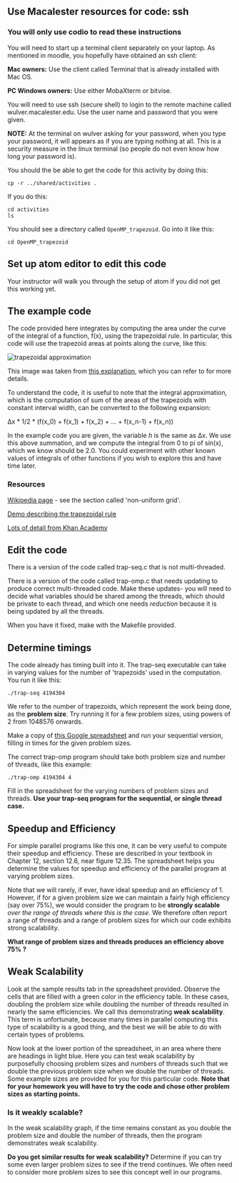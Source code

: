 ## Use Macalester resources for code: ssh

### You will only use codio to read these instructions

You will need to start up a terminal client separately on your laptop. As mentioned in moodle, you hopefully have obtained an ssh client:

**Mac owners:** Use the client called Terminal that is already installed with Mac OS.

**PC Windows owners:** Use either MobaXterm or bitvise.

You will need to use ssh (secure shell) to login to the remote machine called wulver.macalester.edu. Use the user name and password that you were given.

**NOTE:** At the terminal on wulver asking for your password, when you type your password, it will appears as if you are typing nothing at all. This is a security measure in the linux terminal (so people do not even know how long your password is).

You should the be able to get the code for this activity by doing this:

    cp -r ../shared/activities .
  
If you do this:

    cd activities
    ls

You should see a directory called `OpenMP_trapezoid`. Go into it like this:

    cd OpenMP_trapezoid
  
## Set up atom editor to edit this code

Your instructor will walk you through the setup of atom if you did not get this working yet.

## The example code

The code provided here integrates by computing the area under the curve of the integral of a function, f(x), using the trapezoidal rule. In particular, this code will use the trapezoid areas at points along the curve, like this:

![trapezoidal approximation](.guides/img/trapezoidal-rule-multiple-bins.png)

This image was taken from [this explanation](https://chemicalstatistician.wordpress.com/2013/12/14/conceptual-foundations-and-illustrative-examples-of-trapezoidal-integration-in-r/), which you can refer to for more details.

To understand the code, it is useful to note that the integral approximation, which is the computation of sum of the areas of the trapezoids with constant interval width, can be converted to the following expansion:

 ∆x * 1/2 * (f(x_0) + f(x_1) + f(x_2) + ... + f(x_n-1) + f(x_n))

In the example code you are given, the variable *h* is the same as ∆x. We use this above summation, and we compute the integral from 0 to pi of sin(x), which we know should be 2.0. You could experiment with other known values of integrals of other functions if you wish to explore this and have time later.


### Resources

[Wikipedia page](https://en.wikipedia.org/wiki/Trapezoidal_rule) - see the section called 'non-uniform grid'.

[Demo describing the trapezoidal rule](http://www.math.umd.edu/~jmr/141/SimpsonDemo.html)

[Lots of detail from Khan Academy](https://www.khanacademy.org/math/calculus-home/integration-calc/trapezoidal-rule-calc/v/rectangular-and-trapezoidal-riemann-approximations)

## Edit the code

There is a version of the code called trap-seq.c that is not multi-threaded.

There is a version of the code called trap-omp.c that needs updating to produce correct multi-threaded code. Make these updates- you will need to decide what variables should be shared among the threads, which should be private to each thread, and which one needs *reduction* because it is being updated by all the threads.

When you have it fixed, make with the Makefile provided.

## Determine timings

The code already has timing built into it. The trap-seq executable can take in varying values for the number of 'trapezoids' used in the computation. You run it like this:

    ./trap-seq 4194304
    
We refer to the number of trapezoids, which represent the work being done, as the **problem size**. Try running it for a few problem sizes, using powers of 2 from 1048576 onwards.

Make a copy of [this Google spreadsheet](https://docs.google.com/spreadsheets/d/1jvxHm-51JFkJbOyydmlxWDEbYBRlpi9obIbJiJrv29w/edit?usp=sharing) and run your sequential version, filling in times for the given problem sizes.


The correct trap-omp program should take both problem size and number of threads, like this example:

    ./trap-omp 4194304 4

Fill in the spreadsheet for the varying numbers of problem sizes and threads. **Use your trap-seq program for the sequential, or single thread case.**

## Speedup and Efficiency

For simple parallel programs like this one, it can be very useful to compute their speedup and efficiency. These are described in your textbook in Chapter 12, section 12.6, near figure 12.35. The spreadsheet helps you determine the values for speedup and efficiency of the parallel program at varying problem sizes.

Note that we will rarely, if ever, have ideal speedup and an efficiency of 1. However, if for a given problem size we can maintain a fairly high efficiency (say over 75%), we would consider the program to be **strongly scalable** *over the range of threads where this is the case*.  We therefore often report a range of threads and a range of problem sizes for which our code exhibits strong scalability. 

**What range of problem sizes and threads produces an efficiency above 75% ?**

## Weak Scalability

Look at the sample results tab in the spreadsheet provided. Observe the cells that are filled with a green color in the efficiency table. In these cases, doubling the problem size while doubling the number of threads resulted in nearly the same efficiencies. We call this demonstrating **weak scalability**. This term is unfortunate, because many times in parallel computing this type of scalability is a good thing, and the best we will be able to do with certain types of problems.

Now look at the lower portion of the spreadsheet, in an area where there are headings in light blue. Here you can test weak scalability by purposefully choosing problem sizes and numbers of threads such that we double the previous problem size when we double the number of threads. Some example sizes are provided for you for this particular code. **Note that for your homework you will have to try the code and chose other problem sizes as starting points.**

### Is it weakly scalable?

In the weak scalability graph, if the time remains constant as you double the problem size and double the number of threads, then the program demonstrates weak scalability.

**Do you get similar results for weak scalability?** Determine if you can try some even larger problem sizes to see if the trend continues. We often need to consider more problem sizes to see this concept well in our programs.
